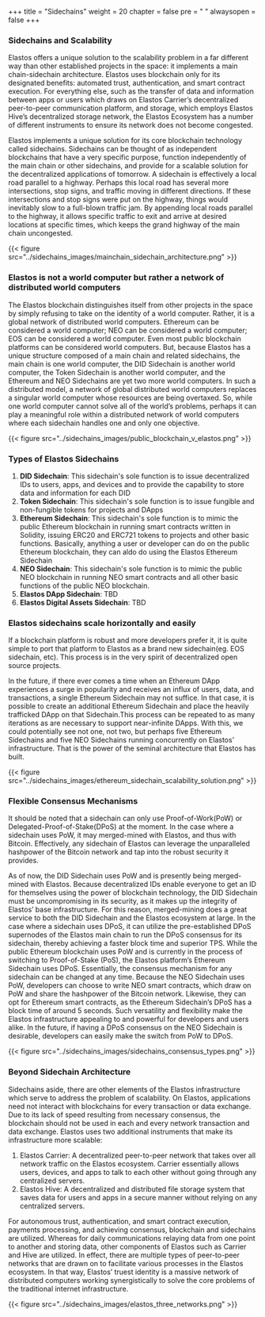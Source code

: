 +++
title = "Sidechains"
weight = 20
chapter = false
pre = "<i class='fa ela-page'></i> "
alwaysopen = false
+++

### Sidechains and Scalability
Elastos offers a unique solution to the scalability problem in a far different way than other established projects in the space: it implements a main chain-sidechain architecture. Elastos uses blockchain only for its designated benefits: automated trust, authentication, and smart contract execution. For everything else, such as the transfer of data and information between apps or users which draws on Elastos Carrier’s decentralized peer-to-peer communication platform, and storage, which employs Elastos Hive’s decentralized storage network, the Elastos Ecosystem has a number of different instruments to ensure its network does not become congested.

Elastos implements a unique solution for its core blockchain technology called sidechains. Sidechains can be thought of as independent blockchains that have a very specific purpose, function independently of the main chain or other sidechains, and provide for a scalable solution for the decentralized applications of tomorrow. A sidechain is effectively a local road parallel to a highway.  Perhaps this local road has several more intersections, stop signs, and traffic moving in different directions. If these intersections and stop signs were put on the highway, things would inevitably slow to a full-blown traffic jam. By appending local roads parallel to the highway, it allows specific traffic to exit and arrive at desired locations at specific times, which keeps the grand highway of the main chain uncongested.

{{< figure src="../sidechains_images/mainchain_sidechain_architecture.png" >}}

### Elastos is not a world computer but rather a network of distributed world computers
The Elastos blockchain distinguishes itself from other projects in the space by simply refusing to take on the identity of a world computer. Rather, it is a global network of distributed world computers. Ethereum can be considered a world computer; NEO can be considered a world computer; EOS can be considered a world computer. Even most public blockchain platforms can be considered world computers. But, because Elastos has a unique structure composed of a main chain and related sidechains, the main chain is one world computer, the DID Sidechain is another world computer, the Token Sidechain is another world computer, and the Ethereum and NEO Sidechains are yet two more world computers. In such a distributed model, a network of global distributed world computers replaces a singular world computer whose resources are being overtaxed. So, while one world computer cannot solve all of the world’s problems, perhaps it can play a meaningful role within a distributed network of world computers where each sidechain handles one and only one objective.

{{< figure src="../sidechains_images/public_blockchain_v_elastos.png" >}}

### Types of Elastos Sidechains
1. **DID Sidechain**: This sidechain's sole function is to issue decentralized IDs to users, apps, and devices and to provide the capability to store data and information for each DID
2. **Token Sidechain**: This sidechain's sole function is to issue fungible and non-fungible tokens for projects and DApps
3. **Ethereum Sidechain**: This sidechain's sole function is to mimic the public Ethereum blockchain in running smart contracts written in Solidity, issuing ERC20 and ERC721 tokens to projects and other basic functions. Basically, anything a user or developer can do on the public Ethereum blockchain, they can aldo do using the Elastos Ethereum Sidechain
4. **NEO Sidechain**: This sidechain's sole function is to mimic the public NEO blockchain in running NEO smart contracts and all other basic functions of the public NEO blockchain.
5. **Elastos DApp Sidechain**: TBD
6. **Elastos Digital Assets Sidechain**: TBD

### Elastos sidechains scale horizontally and easily
If a blockchain platform is robust and more developers prefer it, it is quite simple to port that platform to Elastos as a brand new sidechain(eg. EOS sidechain, etc). This process is in the very spirit of decentralized open source projects.  

In the future, if there ever comes a time when an Ethereum DApp experiences a surge in popularity and receives an influx of users, data, and transactions, a single Ethereum Sidechain may not suffice. In that case, it is possible to create an additional Ethereum Sidechain and place the heavily trafficked DApp on that Sidechain.This process can be repeated to as many iterations as are necessary to support near-infinite DApps. With this, we could potentially see not one, not two, but perhaps five Ethereum Sidechains and five NEO Sidechains running concurrently on Elastos’ infrastructure. That is the power of the seminal architecture that Elastos has built.

{{< figure src="../sidechains_images/ethereum_sidechain_scalability_solution.png" >}}

### Flexible Consensus Mechanisms
It should be noted that a sidechain can only use Proof-of-Work(PoW) or Delegated-Proof-of-Stake(DPoS) at the moment. In the case where a sidechain uses PoW, it may merged-mined with Elastos, and thus with Bitcoin. Effectively, any sidechain of Elastos can leverage the unparalleled hashpower of the Bitcoin network and tap into the robust security it provides.

As of now, the DID Sidechain uses PoW and is presently being merged-mined with Elastos. Because decentralized IDs enable everyone to get an ID for themselves using the power of blockchain technology, the DID Sidechain must be uncompromising in its security, as it makes up the integrity of Elastos’ base infrastructure. For this reason, merged-mining does a great service to both the DID Sidechain and the Elastos ecosystem at large. In the case where a sidechain uses DPoS, it can utilize the pre-established DPoS supernodes of the Elastos main chain to run the DPoS consensus for its sidechain, thereby achieving a faster block time and superior TPS. While the public Ethereum blockchain uses PoW and is currently in the process of switching to Proof-of-Stake (PoS), the Elastos platform’s Ethereum Sidechain uses DPoS. Essentially, the consensus mechanism for any sidechain can be changed at any time. Because the NEO Sidechain uses PoW, developers can choose to write NEO smart contracts, which draw on PoW and share the hashpower of the Bitcoin network. Likewise, they can opt for Ethereum smart contracts, as the Ethereum Sidechain’s DPoS has a block time of around 5 seconds. Such versatility and flexibility make the Elastos infrastructure appealing to and powerful for developers and users alike. In the future, if having a DPoS consensus on the NEO Sidechain is desirable, developers can easily make the switch from PoW to DPoS.

{{< figure src="../sidechains_images/sidechains_consensus_types.png" >}}

### Beyond Sidechain Architecture
Sidechains aside, there are other elements of the Elastos infrastructure which serve to address the problem of scalability. On Elastos, applications need not interact with blockchains for every transaction or data exchange. Due to its lack of speed resulting from necessary consensus, the blockchain should not be used in each and every network transaction and data exchange. Elastos uses two additional instruments that make its infrastructure more scalable:
1. Elastos Carrier: A decentralized peer-to-peer network that takes over all network traffic on the Elastos ecosystem. Carrier essentially allows users, devices, and apps to talk to each other without going through any centralized servers.
2. Elastos Hive: A decentralized and distributed file storage system that saves data for users and apps in a secure manner without relying on any centralized servers.

For autonomous trust, authentication, and smart contract execution, payments processing, and achieving consensus, blockchain and sidechains are utilized. Whereas for daily communications relaying data from one point to another and storing data, other components of Elastos such as Carrier and Hive are utilized. In effect, there are multiple types of peer-to-peer networks that are drawn on to facilitate various processes in the Elastos ecosystem. In that way, Elastos’ truest identity is a massive network of distributed computers working synergistically to solve the core problems of the traditional internet infrastructure.

{{< figure src="../sidechains_images/elastos_three_networks.png" >}}